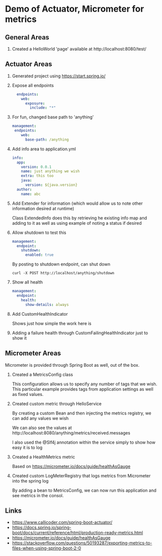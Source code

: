 # Demo of Actuator, Micrometer for metrics

## General Areas

1. Created a HelloWorld 'page' available at http://localhost:8080/test/

## Actuator Areas

1. Generated project using https://start.spring.io/

2. Expose all endpoints
    ```yaml
      endpoints:
        web:
          exposure:
            include: "*"
    ```

3. For fun, changed base path to 'anything'
    ```yaml
    management:
     endpoints:
        web:
          base-path: /anything
    
    ```

4. Add info area to application.yml
   
    ```yaml
    info:
      app:
        version: 0.0.1
        name: just anything we wish
        extra: this too
        java:
          version: ${java.version}
      author:
        name: abc
    ```
5. Add Extender for information (which would allow us to note other information desired at runtime)
   
   Class ExtendedInfo does this by retrieving he existing info map and adding to it as well as
   using example of noting a status if desired
   
6. Allow shutdown to test this
   
    ```yaml
    management:
      endpoint:
        shutdown:
          enabled: true
    ```
    By posting to shutdown endpoint, can shut down
    ```text
    curl -X POST http://localhost/anything/shutdown
    ```
    
7.  Show all health
    ```yaml
    management:
      endpoint:
        health:
          show-details: always
    
    ```

8. Add CustomHealthIndicator
    
   Shows just how simple the work here is

9. Adding a failure health through CustomFailingHealthIndicator just to show it

## Micrometer Areas

Micrometer is provided through Spring Boot as well, out of the box.

1. Created a MetricsConfig class

   This configuration allows us to specify any number of tags that we wish.
   This particular example provides tags from application settings as well as fixed values.
   
2. Created custom metric through HelloService

   By creating a custom Bean and then injecting the metrics registry, we can add any values we wish

   We can also see the values at http://localhost:8080/anything/metrics/received.messages
   
   I also used the @Slf4j annotation within the service simply to show how easy it is to log

3. Created a HealthMetrics metric

   Based on https://micrometer.io/docs/guide/healthAsGauge

4. Created custom LogMeterRegistry that logs metrics from Micrometer into the spring log
   
   By adding a bean to MetricsConfig, we can now run this application
   and see metrics in the consol.

## Links
* https://www.callicoder.com/spring-boot-actuator/
* https://docs.spring.io/spring-boot/docs/current/reference/html/production-ready-metrics.html
* https://micrometer.io/docs/guide/healthAsGauge
* https://stackoverflow.com/questions/50193287/exporting-metrics-to-files-when-using-spring-boot-2-0
